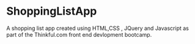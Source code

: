 # ShoppingListApp

A shopping list app created using HTML,CSS , JQuery and Javascript as part of the Thinkful.com front end devlopment bootcamp.
